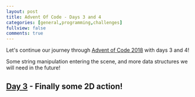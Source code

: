 ```yaml
---
layout: post
title: Advent Of Code - Days 3 and 4
categories: [general,programming,challenges]
fullview: false
comments: true
---
```


Let's continue our journey through [Advent of Code 2018](https://adventofcode.com/)  with days 3 and 4!

Some string manipulation entering the scene, and more data structures we will need in the future!

## [Day 3](https://adventofcode.com/2018/day/3) - Finally some 2D action! 

